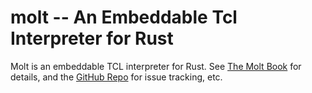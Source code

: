 # molt -- An Embeddable Tcl Interpreter for Rust

Molt is an embeddable TCL interpreter for Rust.  See
[The Molt Book](wjduquette.github.io/molt) for details, and
the [GitHub Repo](github.com/wjduquette/molt) for issue tracking, etc.
